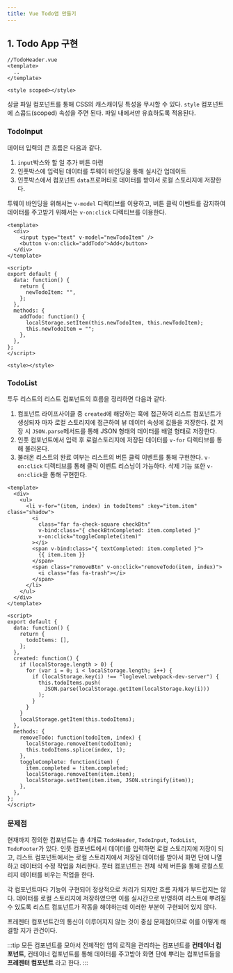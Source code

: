 ```yaml
---
title: Vue Todo앱 만들기
---
```


## 1. Todo App 구현

```vue
//TodoHeader.vue
<template>
  ..
</template>

<style scoped></style>
```

싱글 파일 컴포넌트를 통해 CSS의 캐스캐이딩 특성을 무시할 수 있다. `style` 컴포넌트에 스콥드(scoped) 속성을 주면 된다. 파일 내에서만 유효하도록 적용된다.

### TodoInput

데이터 입력의 큰 흐름은 다음과 같다.

1. `input`박스와 할 일 추가 버튼 마련
2. 인풋박스에 입력된 데이터를 투웨이 바인딩을 통해 실시간 업데이트
3. 인풋박스에서 컴포넌트 `data`프로퍼티로 데이터를 받아서 로컬 스토리지에 저장한다.

투웨이 바인딩을 위해서는 `v-model` 디렉티브를 이용하고, 버튼 클릭 이벤트를 감지하여 데이터를 주고받기 위해서는 `v-on:click` 디렉티브를 이용한다.

```vue
<template>
  <div>
    <input type="text" v-model="newTodoItem" />
    <button v-on:click="addTodo">Add</button>
  </div>
</template>

<script>
export default {
  data: function() {
    return {
      newTodoItem: "",
    };
  },
  methods: {
    addTodo: function() {
      localStorage.setItem(this.newTodoItem, this.newTodoItem);
      this.newTodoItem = "";
    },
  },
};
</script>

<style></style>
```

### TodoList

투두 리스트의 리스트 컴포넌트의 흐름을 정리하면 다음과 같다.

1. 컴포넌트 라이프사이클 중 `created`에 해당하는 훅에 접근하여 리스트 컴포넌트가 생성되자 마자 로컬 스토리지에 접근하여 뷰 데이터 속성에 값들을 저장한다. 값 저장 시 `JSON.parse`메서드를 통해 JSON 형태의 데이터를 배열 형태로 저장한다.
2. 인풋 컴포넌트에서 입력 후 로컬스토리지에 저장된 데이터를 `v-for` 디렉티브를 통해 불러온다.
3. 불러온 리스트의 완료 여부는 리스트의 버튼 클릭 이벤트를 통해 구현한다. `v-on:click` 디렉티브를 통해 클릭 이벤트 리스닝이 가능하다. 삭제 기능 또한 `v-on:click`을 통해 구현한다.

```vue
<template>
  <div>
    <ul>
      <li v-for="(item, index) in todoItems" :key="item.item" class="shadow">
        <i
          class="far fa-check-square checkBtn"
          v-bind:class="{ checkBtnCompleted: item.completed }"
          v-on:click="toggleComplete(item)"
        ></i>
        <span v-bind:class="{ textCompleted: item.completed }">
          {{ item.item }}
        </span>
        <span class="removeBtn" v-on:click="removeTodo(item, index)">
          <i class="fas fa-trash"></i>
        </span>
      </li>
    </ul>
  </div>
</template>

<script>
export default {
  data: function() {
    return {
      todoItems: [],
    };
  },
  created: function() {
    if (localStorage.length > 0) {
      for (var i = 0; i < localStorage.length; i++) {
        if (localStorage.key(i) !== "loglevel:webpack-dev-server") {
          this.todoItems.push(
            JSON.parse(localStorage.getItem(localStorage.key(i)))
          );
        }
      }
    }
    localStorage.getItem(this.todoItems);
  },
  methods: {
    removeTodo: function(todoItem, index) {
      localStorage.removeItem(todoItem);
      this.todoItems.splice(index, 1);
    },
    toggleComplete: function(item) {
      item.completed = !item.completed;
      localStorage.removeItem(item.item);
      localStorage.setItem(item.item, JSON.stringify(item));
    },
  },
};
</script>
```

### 문제점

현재까지 정의한 컴포넌트는 총 4개로 `TodoHeader`, `TodoInput`, `TodoList`, `TodoFooter`가 있다. 인풋 컴포넌트에서 데이터를 입력하면 로컬 스토리지에 저장이 되고, 리스트 컴포넌트에서는 로컬 스토리지에서 저장된 데이터를 받아서 화면 단에 나열하고 데이터의 수정 작업을 처리한다. 풋터 컴포넌트는 전체 삭제 버튼을 통해 로컬스토리지 데이터를 비우는 작업을 한다.

각 컴포넌트마다 기능이 구현되어 정상적으로 처리가 되지만 흐름 자체가 부드럽지는 않다. 데이터를 로컬 스토리지에 저장하였으면 이를 실시간으로 반영하여 리스트에 뿌려질 수 있도록 리스트 컴포넌트가 작동을 해야하는데 이러한 부분이 구현되어 있지 않다.

프레젠터 컴포넌트간의 통신이 이루어지지 않는 것이 중심 문제점이므로 이를 어떻게 해결할 지가 관건이다.

:::tip
모든 컴포넌트를 모아서 전체적인 앱의 로직을 관리하는 컴포넌트를 **컨테이너 컴포넌트**, 컨테이너 컴포넌트를 통해 데이터를 주고받아 화면 단에 뿌리는 컴포넌트들을 **프레젠터 컴포넌트** 라고 한다.
:::
